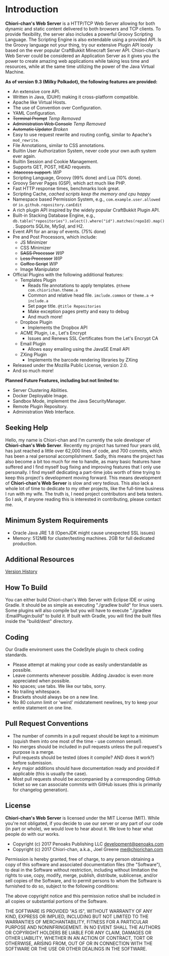 # Introduction
**Chiori-chan's Web Server** is a HTTP/TCP Web Server allowing for both dynamic and static content delivered to both browsers and TCP clients. To provide flexibility, the server also includes a powerful Groovy Scripting Language. The Scripting Engine is also extendable using a provided API. Is the Groovy language not your thing, try our extensive Plugin API loosly based on the ever popular CraftBukkit Minecraft Server API. Chiori-chan's Web Server could be considered an Application Server as it gives you the power to create amazing web applications while taking less time and resources, while at the same time utilizing the power of the Java Virtual Machine.

**As of version 9.3 (Milky Polkadot), the following features are provided:**
* An extensive core API.
* Written in Java, (DUH!) making it cross-platform compatible.
* Apache like Virtual Hosts.
* The use of Convention over Configuration.
* YAML Configuration.
* ~~Terminal Prompt~~ *Temp Removed*
* ~~Administration Web Console~~ *Temp Removed*
* ~~Automatic Updater~~ *Broken*
* Easy to use request rewrite and routing config, similar to Apache's `mod_rewrite`.
* File Annotations, similar to CSS annotations.
* Builtin User Authorization System, never code your own auth system ever again.
* Builtin Session and Cookie Management.
* Supports GET, POST, HEAD requests.
* ~~.htaccess support.~~ *WIP*
* Scripting Language, Groovy (99% done) and Lua (10% done).
* Groovy Server Pages (GSP), which act much like PHP.
* Fast HTTP response times, benchmarks look great.
* Scripting Cache, *cached scripts keep the memory and cpu happy*
* Namespace based Permission System, e.g., `com.example.user.allowed` or `io.github.repository.canEdit`
* A rich plugin API inspired by the widely popular CraftBukkit Plugin API.
* Built-in Stacking Database Engine, e.g., `db.table("repositories").select().where("id").matches(repoId).map()`. Supports SQLite, MySql, and H2.
* Event API for an array of events. (75% done)
* Pre and Post Processors, which include:
  * JS Minimizer
  * CSS Minimizer
  * ~~SASS Processor~~ *WIP*
  * ~~Less Processor~~ *WIP*
  * ~~Coffee Script~~ *WIP*
  * Image Manipulator
* Official Plugins with the following additional features:
  * Templates Plugin
    * Reads file annotations to apply templates. `@theme com.chiorichan.theme.a`
    * Common and relative head file. `imclude.common` or `theme.a` -> `include.a`
    * Set page title. `@title Repositories`
    * Make exception pages pretty and easy to debug
    * And much more!
  * Dropbox Plugin
    * Implements the Dropbox API
  * ACME Plugin, i.e., Let's Encrypt
    * Issues and Renews SSL Certificates from the Let's Encrypt CA
  * Email Plugin
    * Allows easy emailing using the JavaSE Email API
  * ZXing Plugin
    * Implements the barcode rendering libraries by ZXing
* Released under the Mozilla Public License, version 2.0.
* And so much more!

**Planned Future Features, including but not limited to:**
* Server Clustering Abilities.
* Docker Deployable Image.
* Sandbox Mode, implement the Java SecurityManager.
* Remote Plugin Repository.
* Administration Web Interface.

## Seeking Help
Hello, my name is Chiori-chan and I'm currently the sole developer of **Chiori-chan's Web Server**. Recently my project has turned four years old, has just reached a little over 62,000 lines of code, and 700 commits, which has been a real personal accomplishment. Sadly, this means the project has also become a bit too much for me to handle, as many basic features have suffered and I find myself bug fixing and improving features that I only use personally. I find myself dedicating a part-time jobs worth of time trying to keep this project's development moving forward. This means development of **Chiori-chan's Web Server** is slow and very tedious. This also lack a whole lot of time to dedicate to my other projects, like the full-time business I run with my wife. The truth is, I need project contributors and beta testers. So I ask, if anyone reading this is interested in contributing, please contact me.

## Minimum System Requirements

* Oracle Java JRE 1.8 (OpenJDK might cause unexpected SSL issues)
* Memory: 512MB for cluster/testing machines. 2GB for full dedicated production.

## Additional Resources

[Version History](/version-history.md)

## How To Build
You can either build Chiori-chan's Web Server with Eclipse IDE or using Gradle. It should be as simple as executing "./gradlew build" for linux users. Some plugins will also compile but you will have to execute "./gradlew :EmailPlugin:build" to build it. If built with Gradle, you will find the built files inside the "build/dest" directory.

## Coding
Our Gradle enviroment uses the CodeStyle plugin to check coding standards.

* Please attempt at making your code as easily understandable as possible.
* Leave comments whenever possible. Adding Javadoc is even more appreciated when possible.
* No spaces; use tabs. We like our tabs, sorry.
* No trailing whitespace.
* Brackets should always be on a new line.
* No 80 column limit or 'weird' midstatement newlines, try to keep your entire statement on one line.

## Pull Request Conventions
* The number of commits in a pull request should be kept to a minimum (squish them into one most of the time - use common sense!).
* No merges should be included in pull requests unless the pull request's purpose is a merge.
* Pull requests should be tested (does it compile? AND does it work?) before submission.
* Any major additions should have documentation ready and provided if applicable (this is usually the case).
* Most pull requests should be accompanied by a corresponding GitHub ticket so we can associate commits with GitHub issues (this is primarily for changelog generation).

## License

**Chiori-chan's Web Server** is licensed under the MIT License (MIT). While you're not obligated, if you decide to use our server or any part of our code (in part or whole), we would love to hear about it. We love to hear what people do with our works.

* Copyright \(c\) 2017 Penoaks Publishing LLC <development@penoaks.com>
* Copyright \(c\) 2017 Chiori-chan, a.k.a., Joel Greene <me@chiorichan.com>

Permission is hereby granted, free of charge, to any person obtaining a copy of this software and associated documentation files (the "Software"), to deal in the Software without restriction, including without limitation the rights to use, copy, modify, merge, publish, distribute, sublicense, and/or sell copies of the Software, and to permit persons to whom the Software is furnished to do so, subject to the following conditions:

The above copyright notice and this permission notice shall be included in all copies or substantial portions of the Software.

THE SOFTWARE IS PROVIDED "AS IS", WITHOUT WARRANTY OF ANY KIND, EXPRESS OR IMPLIED, INCLUDING BUT NOT LIMITED TO THE WARRANTIES OF MERCHANTABILITY, FITNESS FOR A PARTICULAR PURPOSE AND NONINFRINGEMENT. IN NO EVENT SHALL THE AUTHORS OR COPYRIGHT HOLDERS BE LIABLE FOR ANY CLAIM, DAMAGES OR OTHER LIABILITY, WHETHER IN AN ACTION OF CONTRACT, TORT OR OTHERWISE, ARISING FROM, OUT OF OR IN CONNECTION WITH THE SOFTWARE OR THE USE OR OTHER DEALINGS IN THE SOFTWARE.
